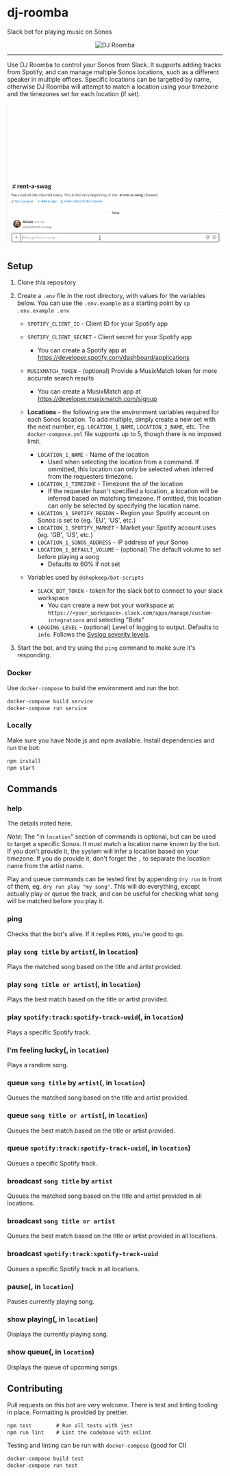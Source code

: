 # dj-roomba
Slack bot for playing music on Sonos

<p align="center">
  <img src="https://media.giphy.com/media/3UwCTB6QPSKWY/giphy.gif" alt="DJ Roomba" height="131" width="320" />
</p>

---

Use DJ Roomba to control your Sonos from Slack. It supports adding tracks from
Spotify, and can manage multiple Sonos locations, such as a different speaker in
multiple offices. Specific locations can be targetted by name, otherwise DJ
Roomba will attempt to match a location using your timezone and the timezones
set for each location (if set).


![Running DJ Roomba](./dj-roomba.gif)


## Setup

1. Clone this repository

2. Create a `.env` file in the root directory, with values for the variables
   below. You can use the `.env.example` as a starting point by
   `cp .env.example .env`
   - `SPOTIFY_CLIENT_ID` - Client ID for your Spotify app
   - `SPOTIFY_CLIENT_SECRET` - Client secret for your Spotify app
     - You can create a Spotify app at
       https://developer.spotify.com/dashboard/applications
   - `MUSIXMATCH_TOKEN` - (optional) Provide a MusixMatch token for more
     accurate search results
     - You can create a MusixMatch app at
       https://developer.musixmatch.com/signup

   - **Locations** - the following are the environment variables required for
     each Sonos location. To add multiple, simply create a new set with the next
     number, eg. `LOCATION_1_NAME`, `LOCATION_2_NAME`, etc. The
     `docker-compose.yml` file supports up to 5, though there is no imposed
     limit.
     - `LOCATION_1_NAME` - Name of the location
       - Used when selecting the location from a command. If ommitted, this
         location can only be selected when inferred from the requesters
         timezone.
     - `LOCATION_1_TIMEZONE` - Timezone the of the location
       - If the requester hasn't specified a location, a location will be
         inferred based on matching timezone. If omitted, this location can only
         be selected by specifying the location name.
     - `LOCATION_1_SPOTIFY_REGION` - Region your Spotify account on Sonos is set
        to (eg. 'EU', 'US', etc.)
     - `LOCATION_1_SPOTIFY_MARKET` - Market your Spotify account uses (eg. 'GB',
       'US', etc.)
     - `LOCATION_1_SONOS_ADDRESS` - IP address of your Sonos
     - `LOCATION_1_DEFAULT_VOLUME` - (optional) The default volume to set before
       playing a song
        - Defaults to 60% if not set

   - Variables used by `@shopkeep/bot-scripts`
     - `SLACK_BOT_TOKEN` - token for the slack bot to connect to your slack
       workspace
       - You can create a new bot your workspace at
         `https://<your_workspace>.slack.com/apps/manage/custom-integrations`
         and selecting "Bots"
     - `LOGGING_LEVEL` - (optional) Level of logging to output. Defaults to
       `info`. Follows the
       [Syslog severity levels](https://en.wikipedia.org/wiki/Syslog#Severity_level).

3. Start the bot, and try using the `ping` command to make sure it's responding.

### Docker
Use `docker-compose` to build the environment and run the bot.
```
docker-compose build service
docker-compose run service
```

### Locally
Make sure you have Node.js and npm available. Install dependencies and run the
bot:
```
npm install
npm start
```


## Commands

### help

The details noted here.

*Note:* The "in `location`" section of commands is optional, but can be used to target a specific Sonos. It must match a location name known by the bot.
If you don't provide it, the system will infer a location based on your timezone. If you do provide it, don't forget the `,` to separate the location name from the artist name.

Play and queue commands can be tested first by appending `dry run` in front of them, eg. `dry run play "my song"`.
This will do everything, except actually play or queue the track, and can be useful for checking what song will be matched before you play it.

### ping

Checks that the bot's alive. If it replies `PONG`, you're good to go.

### play `song title` by `artist`(, in `location`)

Plays the matched song based on the title and artist provided.

### play `song title or artist`(, in `location`)

Plays the best match based on the title or artist provided.

### play `spotify:track:spotify-track-uuid`(, in `location`)

Plays a specific Spotify track.

### I'm feeling lucky(, in `location`)

Plays a random song.

### queue `song title` by `artist`(, in `location`)

Queues the matched song based on the title and artist provided.

### queue `song title or artist`(, in `location`)

Queues the best match based on the title or artist provided.

### queue `spotify:track:spotify-track-uuid`(, in `location`)

Queues a specific Spotify track.

### broadcast `song title` by `artist`

Queues the matched song based on the title and artist provided in all locations.

### broadcast `song title or artist`

Queues the best match based on the title or artist provided in all locations.

### broadcast `spotify:track:spotify-track-uuid`

Queues a specific Spotify track in all locations.

### pause(, in `location`)

Pauses currently playing song.

### show playing(, in `location`)

Displays the currently playing song.

### show queue(, in `location`)

Displays the queue of upcoming songs.


## Contributing

Pull requests on this bot are very welcome. There is test and linting tooling in
place. Formatting is provided by prettier.

```
npm test        # Run all tests with jest
npm run lint    # Lint the codebase with eslint
```

Testing and linting can be run with `docker-compose` (good for CI)
```
docker-compose build test
docker-compose run test
```
